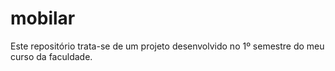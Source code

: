 # mobilar
Este repositório trata-se de um projeto desenvolvido no 1º semestre do meu curso da faculdade.
